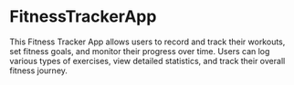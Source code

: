 # FitnessTrackerApp
This Fitness Tracker App allows users to record and track their workouts, set fitness goals, and monitor their progress over time. Users can log various types of exercises, view detailed statistics, and track their overall fitness journey. 
